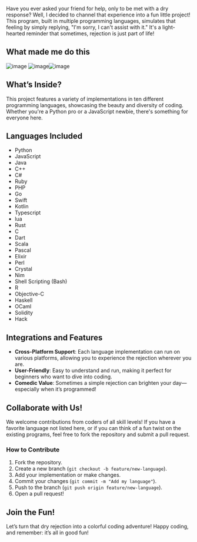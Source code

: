 Have you ever asked your friend for help, only to be met with a dry response? Well, I decided to channel that experience into a fun little project! This program, built in multiple programming languages, simulates that feeling by simply replying, "I'm sorry, I can't assist with it." It's a light-hearted reminder that sometimes, rejection is just part of life!

## What made me do this 
![image](https://github.com/user-attachments/assets/c4321927-ba2f-44ab-871b-66ca967f2173) ![image](https://github.com/user-attachments/assets/a8e72d3c-26c5-46f4-9397-138f83e5e12a)![image](https://github.com/user-attachments/assets/ea51f813-7255-4ab6-9346-7f215766f9c3)




## What’s Inside?
This project features a variety of implementations in ten different programming languages, showcasing the beauty and diversity of coding. Whether you're a Python pro or a JavaScript newbie, there's something for everyone here. 

## Languages Included
- Python
- JavaScript
- Java
- C++
- C#
- Ruby
- PHP
- Go
- Swift
- Kotlin
- Typescript
- lua
- Rust
- C
- Dart
- Scala
- Pascal
- Elixir
- Perl
- Crystal
- Nim
- Shell Scripting (Bash)
- R
- Objective-C
- Haskell
- OCaml
- Solidity
- Hack

## Integrations and Features
- **Cross-Platform Support**: Each language implementation can run on various platforms, allowing you to experience the rejection wherever you are.
- **User-Friendly**: Easy to understand and run, making it perfect for beginners who want to dive into coding.
- **Comedic Value**: Sometimes a simple rejection can brighten your day—especially when it’s programmed!

## Collaborate with Us!
We welcome contributions from coders of all skill levels! If you have a favorite language not listed here, or if you can think of a fun twist on the existing programs, feel free to fork the repository and submit a pull request.

### How to Contribute
1. Fork the repository.
2. Create a new branch (`git checkout -b feature/new-language`).
3. Add your implementation or make changes.
4. Commit your changes (`git commit -m "Add my language"`).
5. Push to the branch (`git push origin feature/new-language`).
6. Open a pull request!

## Join the Fun!
Let’s turn that dry rejection into a colorful coding adventure! Happy coding, and remember: it’s all in good fun!
